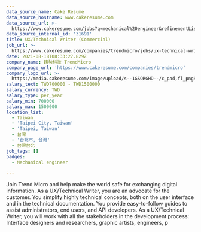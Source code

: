 ```yaml
---
data_source_name: Cake Resume
data_source_hostname: www.cakeresume.com
data_source_url: >-
  https://www.cakeresume.com/jobs?q=mechanical%20engineer&refinementList%5Blang_name%5D%5B0%5D=English&refinementList%5Bsalary_type%5D=per_year&range%5Bsalary_range%5D%5Bmin%5D=1000000&page=3
data_source_internal_id: '31691'
title: UX/Technical Writer (Commercial)
job_url: >-
  https://www.cakeresume.com/companies/trendmicro/jobs/ux-technical-writer-commercial
date: 2021-08-18T08:33:27.829Z
company_name: 趨勢科技 TrendMicro
company_page_url: 'https://www.cakeresume.com/companies/trendmicro'
company_logo_url: >-
  https://media.cakeresume.com/image/upload/s--1GSQRGHD--/c_pad,fl_png8,h_200,w_200/v1536046772/i1wwlco86slotrkxcujd.png
salary_text: TWD700000 - TWD1500000
salary_currency: TWD
salary_type: per_year
salary_min: 700000
salary_max: 1500000
location_list:
  - Taiwan
  - 'Taipei City, Taiwan'
  - 'Taipei, Taiwan'
  - 台灣
  - '台北市, 台灣'
  - 台灣台北
job_tags: []
badges:
  - Mechanical engineer

---
```


Join Trend Micro and help make the world safe for exchanging digital information. As a UX/Technical Writer, you are an advocate for the customer. You simplify highly technical concepts, both on the user interface and in the technical documentation. You provide easy-to-follow guides to assist administrators, end users, and API developers. As a UX/Technical Writer, you will work with all the stakeholders in the development process: Interface designers and researchers, graphic artists, engineers, p